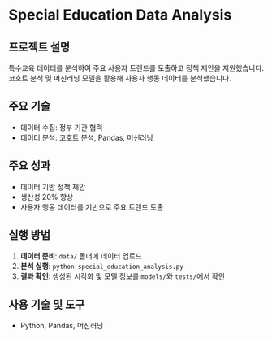 # Special Education Data Analysis

## 프로젝트 설명
특수교육 데이터를 분석하여 주요 사용자 트렌드를 도출하고 정책 제안을 지원했습니다. 코호트 분석 및 머신러닝 모델을 활용해 사용자 행동 데이터를 분석했습니다.

## 주요 기술
- 데이터 수집: 정부 기관 협력
- 데이터 분석: 코호트 분석, Pandas, 머신러닝

## 주요 성과
- 데이터 기반 정책 제안
- 생산성 20% 향상
- 사용자 행동 데이터를 기반으로 주요 트렌드 도출

## 실행 방법
1. **데이터 준비**: `data/` 폴더에 데이터 업로드
2. **분석 실행**: `python special_education_analysis.py`
3. **결과 확인**: 생성된 시각화 및 모델 정보를 `models/`와 `tests/`에서 확인

## 사용 기술 및 도구
- Python, Pandas, 머신러닝